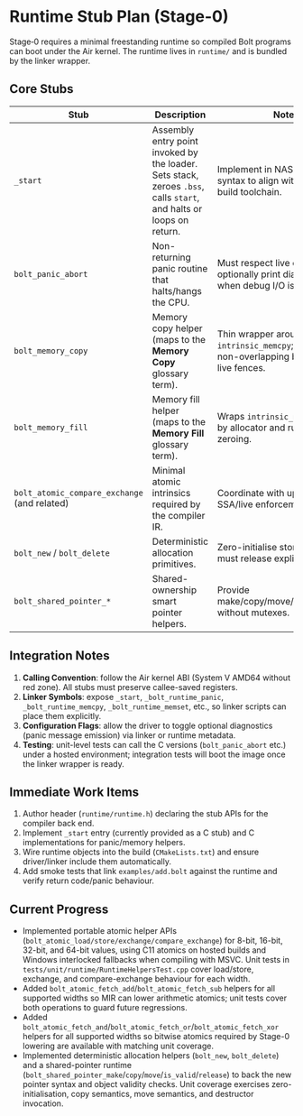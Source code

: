 # Runtime Stub Plan (Stage-0)

Stage‑0 requires a minimal freestanding runtime so compiled Bolt programs can boot under the Air kernel. The runtime lives in `runtime/` and is bundled by the linker wrapper.

## Core Stubs

| Stub | Description | Notes |
|------|-------------|-------|
| `_start` | Assembly entry point invoked by the loader. Sets stack, zeroes `.bss`, calls `start`, and halts or loops on return. | Implement in NASM/YASM syntax to align with existing build toolchain. |
| `bolt_panic_abort` | Non-returning panic routine that halts/hangs the CPU. | Must respect live ordering; optionally print diagnostics when debug I/O is available. |
| `bolt_memory_copy` | Memory copy helper (maps to the **Memory Copy** glossary term). | Thin wrapper around `intrinsic_memcpy`; enforces non-overlapping behaviour and live fences. |
| `bolt_memory_fill` | Memory fill helper (maps to the **Memory Fill** glossary term). | Wraps `intrinsic_memset`; used by allocator and runtime zeroing. |
| `bolt_atomic_compare_exchange` (and related) | Minimal atomic intrinsics required by the compiler IR. | Coordinate with upcoming MIR SSA/live enforcement. |
| `bolt_new` / `bolt_delete` | Deterministic allocation primitives. | Zero-initialise storage; callers must release explicitly. |
| `bolt_shared_pointer_*` | Shared-ownership smart pointer helpers. | Provide make/copy/move/isValid/release without mutexes. |

## Integration Notes

1. **Calling Convention**: follow the Air kernel ABI (System V AMD64 without red zone). All stubs must preserve callee-saved registers.
2. **Linker Symbols**: expose `_start`, `_bolt_runtime_panic`, `_bolt_runtime_memcpy`, `_bolt_runtime_memset`, etc., so linker scripts can place them explicitly.
3. **Configuration Flags**: allow the driver to toggle optional diagnostics (panic message emission) via linker or runtime metadata.
4. **Testing**: unit-level tests can call the C versions (`bolt_panic_abort` etc.) under a hosted environment; integration tests will boot the image once the linker wrapper is ready.

## Immediate Work Items

1. Author header (`runtime/runtime.h`) declaring the stub APIs for the compiler back end.
2. Implement `_start` entry (currently provided as a C stub) and C implementations for panic/memory helpers.
3. Wire runtime objects into the build (`CMakeLists.txt`) and ensure driver/linker include them automatically.
4. Add smoke tests that link `examples/add.bolt` against the runtime and verify return code/panic behaviour.

## Current Progress

- Implemented portable atomic helper APIs (`bolt_atomic_load/store/exchange/compare_exchange`) for 8-bit, 16-bit, 32-bit, and
  64-bit values, using C11 atomics on hosted builds and Windows interlocked fallbacks when compiling with MSVC. Unit tests in
  `tests/unit/runtime/RuntimeHelpersTest.cpp` cover load/store, exchange, and compare-exchange behaviour for each width.
- Added `bolt_atomic_fetch_add`/`bolt_atomic_fetch_sub` helpers for all supported widths so MIR can lower arithmetic atomics;
  unit tests cover both operations to guard future regressions.
- Added `bolt_atomic_fetch_and`/`bolt_atomic_fetch_or`/`bolt_atomic_fetch_xor` helpers for all supported widths so bitwise atomics
  required by Stage-0 lowering are available with matching unit coverage.
- Implemented deterministic allocation helpers (`bolt_new`, `bolt_delete`) and a shared-pointer runtime (`bolt_shared_pointer_make`/`copy`/`move`/`is_valid`/`release`) to back the new pointer syntax and object validity checks. Unit coverage exercises zero-initialisation, copy semantics, move semantics, and destructor invocation.


